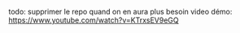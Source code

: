 todo: supprimer le repo quand on en aura plus besoin
video démo: https://www.youtube.com/watch?v=KTrxsEV9eGQ
